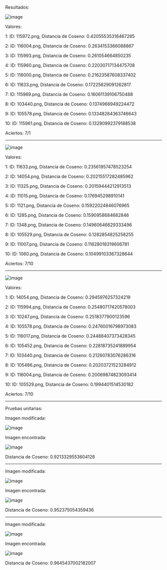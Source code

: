 Resultados:

![image](https://github.com/user-attachments/assets/6a26c8ef-e850-450f-ad55-dac244e86fd9)

Valores:	

1: ID: 115972.png, Distancia de Coseno: 0.42055535316467285	
 
2: ID: 116004.png, Distancia de Coseno: 0.2634153366088867	 

3: ID: 115993.png, Distancia de Coseno: 0.261054664850235	 

4: ID: 115960.png, Distancia de Coseno: 0.22030717134475708 	

5: ID: 116000.png, Distancia de Coseno: 0.21623587608337402 

6: ID: 11633.png, Distancia de Coseno: 0.17225629091262817

7: ID: 115969.png, Distancia de Coseno: 0.16061139106750488 

8: ID: 103440.png, Distancia de Coseno: 0.1374966949224472 

9: ID: 105578.png, Distancia de Coseno: 0.13348284363746643

10: ID: 115961.png, Distancia de Coseno: 0.13290992379188538 	

Aciertos: 7/1

-------------------------------------------------------------------------------------------------------------------------------

![image](https://github.com/user-attachments/assets/26758e42-be4c-4aaa-b7a9-f6405feb41d4)

Valores:

1: ID: 11633.png, Distancia de Coseno: 0.23561957478523254

2: ID: 14054.png, Distancia de Coseno: 0.20215517282485962

3: ID: 11325.png, Distancia de Coseno: 0.20159444212913513

4: ID: 11015.png, Distancia de Coseno: 0.176945298910141

5: ID: 1121.png, Distancia de Coseno: 0.15922024846076965

6: ID: 1285.png, Distancia de Coseno: 0.1590958684682846

7: ID: 1348.png, Distancia de Coseno: 0.14960646629333496

8: ID: 105529.png, Distancia de Coseno: 0.1282854825258255

9: ID: 11007.png, Distancia de Coseno: 0.11628018319606781

10: ID: 1060.png, Distancia de Coseno: 0.10499103367328644

Aciertos: 7/10

-------------------------------------------------------------------------------------------------------------------------------

![image](https://github.com/user-attachments/assets/1e2bd186-03cf-4a96-9b7a-247becc653ee)

Valores:

1: ID: 14054.png, Distancia de Coseno: 0.2945976257324219

2: ID: 115994.png, Distancia de Coseno: 0.25480717420578003

3: ID: 10247.png, Distancia de Coseno: 0.2518377900123596

4: ID: 105578.png, Distancia de Coseno: 0.24760016798973083

5: ID: 116017.png, Distancia de Coseno: 0.24488407373428345

6: ID: 105452.png, Distancia de Coseno: 0.22818735241889954

7: ID: 103440.png, Distancia de Coseno: 0.21260783076286316

8: ID: 105486.png, Distancia de Coseno: 0.20203721523284912

9: ID: 116004.png, Distancia de Coseno: 0.20069874823093414

10: ID: 105529.png, Distancia de Coseno: 0.1994401514530182 

Aciertos: 7/10

-------------------------------------------------------------------------------------------------------------------------------

Pruebas unitarias:

Imagen modificada:

![image](https://github.com/user-attachments/assets/75ea6618-b052-4183-93d3-9f7f02fbd2dc)

Imagen encontrada:

![image](https://github.com/user-attachments/assets/ea57e2eb-4458-4fd2-83ac-253503195f5a)

Distancia de Coseno: 0.9213329553604126

-------------------------------------------------------------------------------------------------------------------------------

Imagen modificada:

![image](https://github.com/user-attachments/assets/561b347c-579a-4873-8785-aa815251a072)

Imagen encontrada:

![image](https://github.com/user-attachments/assets/ddd36dad-8ff6-428a-840f-933f832aee11)

Distancia de Coseno: 0.952375054359436

-------------------------------------------------------------------------------------------------------------------------------

Imagen modificada:

![image](https://github.com/user-attachments/assets/e3d6ffd2-15ec-43ea-9768-e6b07eb6014a)

Imagen encontrada:

![image](https://github.com/user-attachments/assets/2efffbc9-cae3-4a52-a2ae-a25947c5e1aa)

Distancia de Coseno: 0.9645437002182007
